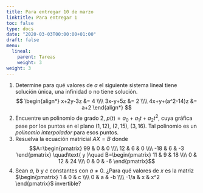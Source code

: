 ```yaml
---
title: Para entregar 10 de marzo
linktitle: Para entregar 1
toc: false
type: docs
date: "2020-03-03T00:00:00+01:00"
draft: false
menu:
  lineal:
    parent: Tareas
    weight: 3
weight: 3
---
```


1. Determine para qué valores de $a$ el siguiente sistema lineal tiene solución única, una infinidad o no tiene solución.
$$
\begin{align*}
x+2y-3z &= 4 \\\\
3x-y+5z &= 2 \\\\
4x+y+(a^2-14)z &= a+2
\end{align*}
$$
2. Encuentre un polinomio de grado $2$, $p(t)=a_0+a_1t+a_2t^2$, cuya gráfica pase por los puntos en el plano $(1,12)$, $(2,15)$, $(3,16)$. Tal polinomio es un *polinomio interpolador* para esos puntos.
3. Resuelva la ecuación matricial $AX=B$ donde $$A=\begin{pmatrix} 99 & 0 & 0 \\\\ 12 & 6 & 0 \\\\ -18 & 6 & -3 \end{pmatrix} \quad\text{ y }\quad B=\begin{pmatrix} 11 & 9 & 18 \\\\ 0 & 12 & 24 \\\\ 0 & 0 & -6 \end{pmatrix}$$
4. Sean $a$, $b$ y $c$ constantes con $a\neq 0$. ¿Para qué valores de $x$ es la matriz $\begin{pmatrix} 1 & 0 & c \\\\ 0 & a & -b \\\\ -1/a & x & x^2 \end{pmatrix}$ invertible?
